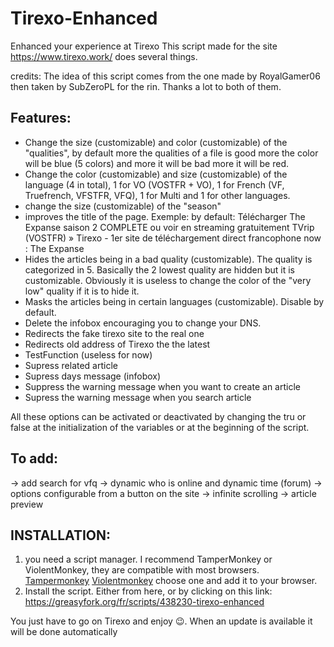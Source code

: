 # Tirexo-Enhanced
Enhanced your experience at Tirexo
This script made for the site https://www.tirexo.work/ does several things.

credits: The idea of this script comes from the one made by RoyalGamer06 then taken by SubZeroPL for the rin. Thanks a lot to both of them.

## Features:
- Change the size (customizable) and color (customizable) of the "qualities", by default more the qualities of a file is good more the color will be blue (5 colors) and more it will be bad more it will be red.
- Change the color (customizable) and size (customizable) of the language (4 in total), 1 for VO (VOSTFR + VO), 1 for French (VF, Truefrench, VFSTFR, VFQ), 1 for Multi and 1 for other languages.
- change the size (customizable) of the "season"
- improves the title of the page. Exemple: 
by default: Télécharger The Expanse saison 2 COMPLETE ou voir en streaming gratuitement TVrip (VOSTFR) » Tirexo - 1er site de téléchargement direct francophone
now : The Expanse
- Hides the articles being in a bad quality (customizable). The quality is categorized in 5. Basically the 2 lowest quality are hidden but it is customizable. Obviously it is useless to change the color of the "very low" quality if it is to hide it.
- Masks the articles being in certain languages (customizable). Disable by default.
- Delete the infobox encouraging you to change your DNS.
- Redirects the fake tirexo site to the real one
- Redirects old address of Tirexo the the latest
- TestFunction (useless for now)
- Supress related article
- Supress days message (infobox)
- Suppress the warning message when you want to create an article
- Supress the warning message when you search article

All these options can be activated or deactivated by changing the tru or false at the initialization of the variables or at the beginning of the script.

## To add:
-> add search for vfq
-> dynamic who is online and dynamic time (forum)
-> options configurable from a button on the site
-> infinite scrolling
-> article preview

## INSTALLATION:
1. you need a script manager. I recommend TamperMonkey or ViolentMonkey, they are compatible with most browsers.
[Tampermonkey](https://chrome.google.com/webstore/detail/tampermonkey/dhdgffkkebhmkfjojejmpbldmpobfkfo)
[Violentmonkey](https://chrome.google.com/webstore/detail/violentmonkey/jinjaccalgkegednnccohejagnlnfdag)
choose one and add it to your browser.
2. Install the script. Either from here, or by clicking on this link: https://greasyfork.org/fr/scripts/438230-tirexo-enhanced

You just have to go on Tirexo and enjoy 😉. When an update is available it will be done automatically
